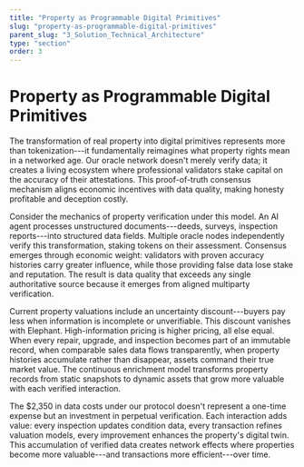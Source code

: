 ```yaml
---
title: "Property as Programmable Digital Primitives"
slug: "property-as-programmable-digital-primitives"
parent_slug: "3_Solution_Technical_Architecture"
type: "section"
order: 3
---
```


# Property as Programmable Digital Primitives

The transformation of real property into digital primitives represents
more than tokenization---it fundamentally reimagines what property
rights mean in a networked age. Our oracle network doesn't merely verify
data; it creates a living ecosystem where professional validators stake
capital on the accuracy of their attestations. This proof-of-truth
consensus mechanism aligns economic incentives with data quality, making
honesty profitable and deception costly.

Consider the mechanics of property verification under this model. An AI
agent processes unstructured documents---deeds, surveys, inspection
reports---into structured data fields. Multiple oracle nodes
independently verify this transformation, staking tokens on their
assessment. Consensus emerges through economic weight: validators with
proven accuracy histories carry greater influence, while those providing
false data lose stake and reputation. The result is data quality that
exceeds any single authoritative source because it emerges from aligned
multiparty verification.

Current property valuations include an uncertainty discount---buyers pay
less when information is incomplete or unverifiable. This discount
vanishes with Elephant. High-information pricing is higher pricing, all
else equal. When every repair, upgrade, and inspection becomes part of
an immutable record, when comparable sales data flows transparently,
when property histories accumulate rather than disappear, assets command
their true market value. The continuous enrichment model transforms
property records from static snapshots to dynamic assets that grow more
valuable with each verified interaction.

The \$2,350 in data costs under our protocol doesn't represent a
one-time expense but an investment in perpetual verification. Each
interaction adds value: every inspection updates condition data, every
transaction refines valuation models, every improvement enhances the
property's digital twin. This accumulation of verified data creates
network effects where properties become more valuable---and transactions
more efficient---over time.
